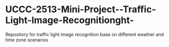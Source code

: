 # UCCC-2513-Mini-Project--Traffic-Light-Image-Recognitionght-
Repository for traffic light image recognition  base on different weather and time zone scenarios
